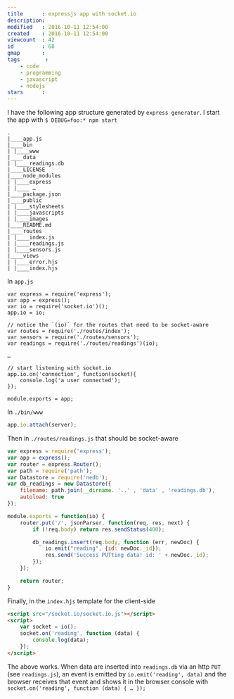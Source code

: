 ```yaml
---
title      : expressjs app with socket.io
description: 
modified   : 2016-10-11 12:54:00
created    : 2016-10-11 12:54:00
viewcount  : 42
id         : 68
gmap       :
tags        :
    - code
    - programming
    - javascript
    - nodejs
stars      :
---
```


I have the following app structure generated by `express generator`. I start the app with `$ DEBUG=foo:* npm start`

```hljs
.
|____app.js
|____bin
| |____www
|____data
| |____readings.db
|____LICENSE
|____node_modules
| |____express
| |____ …
|____package.json
|____public
| |____stylesheets
| |____javascripts
| |____images
|____README.md
|____routes
| |____index.js
| |____readings.js
| |____sensors.js
|____views
| |____error.hjs
| |____index.hjs
```

In `app.js`

```
var express = require('express');
var app = express();
var io = require('socket.io')();
app.io = io;

// notice the `(io)` for the routes that need to be socket-aware
var routes = require('./routes/index');
var sensors = require('./routes/sensors');
var readings = require('./routes/readings')(io);

…

// start listening with socket.io
app.io.on('connection', function(socket){  
	console.log('a user connected');
});

module.exports = app;
```

In `./bin/www`
	
```js
app.io.attach(server);
```

Then in `./routes/readings.js` that should be socket-aware

```js
var express = require('express');
var app = express();
var router = express.Router();
var path = require('path');
var Datastore = require('nedb');
var db_readings = new Datastore({
	filename: path.join(__dirname. '..' , 'data' , 'readings.db'), 
	autoload: true
});

module.exports = function(io) {
	router.put('/', jsonParser, function(req, res, next) {
		if (!req.body) return res.sendStatus(400);

		db_readings.insert(req.body, function (err, newDoc) {
			io.emit("reading", {id: newDoc._id});
			res.send('Success PUTting data! id: ' + newDoc._id);
		});
	});

	return router;
}
```

Finally, in the `index.hjs` template for the client-side

```html
<script src="/socket.io/socket.io.js"></script>
<script>
	var socket = io();
	socket.on('reading', function (data) {
		console.log(data);
	});
</script>
```

The above works. When data are inserted into `readings.db` via an http `PUT` (see `readings.js`), an event is emitted by `io.emit('reading', data)` and the browser receives that event and shows it in the browser console with `socket.on('reading', function (data) { … });`
